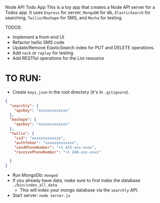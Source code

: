 Node API Todo App
This is a toy app that creates a Node API server for a Todos app. It uses `Express` for server, `MongoDB` for db, `ElasticSearch` for searching, `Twilio/Mashape` for SMS, and `Mocha` for testing.

TODOS:
- Implement a front-end UI
- Refactor twilio SMS code
- Update/Remove ElasticSearch index for PUT and DELETE operations.
- Add `nock` or `replay` for testing
- Add RESTful operations for the List resource

TO RUN:
===========

- Create `keys.json` in the root directory (it's in `.gitignore`).

```json
{
  "searchly": {
    "apiKey": "xxxxxxxxxxxxx"
  },
  "mashape": {
    "apiKey": "xxxxxxxxxxxxx"
  },
  "twilio": {
    "sid": "xxxxxxxxxxxxx",
    "authToken": "xxxxxxxxxxxxx",
    "sendPhoneNumber": "+1 415-xxx-xxxx",
    "receivePhoneNumber": "+1 240-xxx-xxxx"

  }
}
```
- Run MongoDb: `mongod`
- If you already have data, make sure to first index the database
`./bin/index_all_data`
  - This will index your mongo database via the `searchly` API.
- Start server: `node server.js`
